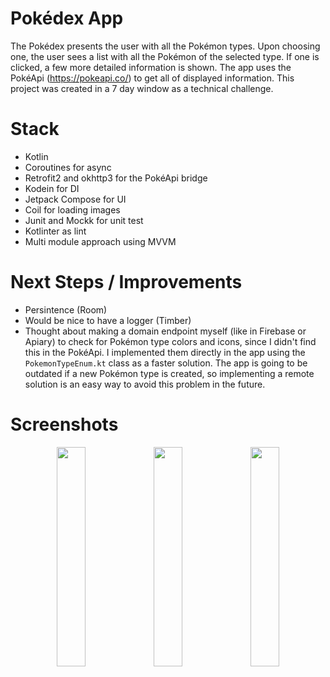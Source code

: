 # Pokédex App
The Pokédex presents the user with all the Pokémon types. Upon choosing one, the user sees a list with all the Pokémon of the selected type. If one is clicked, a few more detailed information is shown. The app uses the PokéApi (https://pokeapi.co/) to get all of displayed information. This project was created in a 7 day window as a technical challenge. 

# Stack
- Kotlin
- Coroutines for async
- Retrofit2 and okhttp3 for the PokéApi bridge
- Kodein for DI
- Jetpack Compose for UI
- Coil for loading images
- Junit and Mockk for unit test
- Kotlinter as lint
- Multi module approach using MVVM

# Next Steps / Improvements
- Persintence (Room)
- Would be nice to have a logger (Timber)
- Thought about making a domain endpoint myself (like in Firebase or Apiary) to check for Pokémon type colors and icons, since I didn't find this in the PokéApi. I implemented them directly in the app using the `PokemonTypeEnum.kt` class as a faster solution. The app is going to be outdated if a new Pokémon type is created, so implementing a remote solution is an easy way to avoid this problem in the future.

# Screenshots

<p align="middle">
  <img src="https://user-images.githubusercontent.com/21258742/149018771-a815232f-ce4a-452f-8158-5b780c962df0.png" width="30%"/>
  <img src="https://user-images.githubusercontent.com/21258742/149018767-7b45a3e4-8567-47c6-b7aa-32a4efb3b714.png" width="30%"/>
  <img src="https://user-images.githubusercontent.com/21258742/149018773-683c2181-e06c-43c5-bc86-5065db33b22b.png" width="30%"/>
</p>

